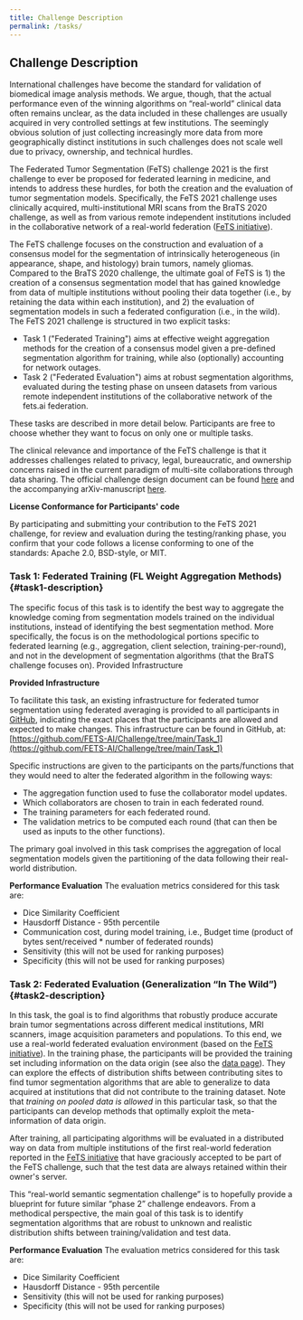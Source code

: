 ```yaml
---
title: Challenge Description
permalink: /tasks/
---
```


## Challenge Description

International challenges have become the standard for validation of biomedical image analysis methods. We argue, though, that the actual performance even of the winning algorithms on “real-world” clinical data often  remains unclear, as the data included in these challenges are usually acquired in very controlled settings at few institutions. The seemingly obvious solution of just collecting increasingly more data from more geographically distinct institutions in such challenges does not scale well due to privacy, ownership, and technical hurdles.

The Federated Tumor Segmentation (FeTS) challenge 2021 is the first challenge to ever be proposed for federated learning in medicine, and intends to address these hurdles, for both the creation and the evaluation of tumor segmentation models. Specifically, the FeTS 2021 challenge uses clinically acquired, multi-institutional MRI scans from the BraTS 2020 challenge, as well as from various remote independent institutions included in the collaborative network of a real-world federation ([FeTS initiative](https://www.fets.ai/)).

The FeTS challenge focuses on the construction and evaluation of a consensus model for the segmentation of intrinsically heterogeneous (in appearance, shape, and histology) brain tumors, namely gliomas. Compared to the BraTS 2020 challenge, the ultimate goal of FeTS is 1) the creation of a consensus segmentation model that has gained knowledge from data of multiple institutions without pooling their data together (i.e., by retaining the data within each institution), and 2) the evaluation of segmentation models in such a federated configuration (i.e., in the wild).
The FeTS 2021 challenge is structured in two explicit tasks:

- Task 1 ("Federated Training") aims at effective weight aggregation methods for the creation of a consensus model given a pre-defined segmentation algorithm for training, while also (optionally) accounting for network outages.
- Task 2 ("Federated Evaluation") aims at robust segmentation algorithms, evaluated during the testing phase on unseen datasets from various remote independent institutions of the collaborative network of the fets.ai federation.

These tasks are described in more detail below. Participants are free to choose whether they want to focus on only one or multiple tasks.

The clinical relevance and importance of the FeTS challenge is that it addresses challenges related to privacy, legal, bureaucratic, and ownership concerns raised in the current paradigm of multi-site collaborations through data sharing. The official challenge design document can be found [here](https://zenodo.org/record/4573128#.YJKcEcCSk4s) and the accompanying arXiv-manuscript [here](https://arxiv.org/abs/2105.05874).



**License Conformance for Participants' code**

By participating and submitting your contribution to the FeTS 2021 challenge, for review and evaluation during the testing/ranking phase, you confirm that your code follows a license conforming to one of the standards: Apache 2.0, BSD-style, or MIT.



### Task 1: Federated Training (FL Weight Aggregation Methods) {#task1-description}

The specific focus of this task is to identify the best way to aggregate the knowledge coming from segmentation models trained on the individual institutions, instead of identifying the best segmentation method. More specifically, the focus is on the methodological portions specific to federated learning (e.g., aggregation, client selection, training-per-round), and not in the development of segmentation algorithms (that the BraTS challenge focuses on).
Provided Infrastructure

**Provided Infrastructure**

To facilitate this task, an existing infrastructure for federated tumor segmentation using federated averaging is provided to all participants in [GitHub](https://github.com/FETS-AI/Challenge/tree/main/Task_1), indicating the exact places that the participants are allowed and expected to make changes. This infrastructure can be found in GitHub, at: [https://github.com/FETS-AI/Challenge/tree/main/Task_1](https://github.com/FETS-AI/Challenge/tree/main/Task_1)

Specific instructions are given to the participants on the parts/functions that they would need to alter the federated algorithm in the following ways:

- The aggregation function used to fuse the collaborator model updates.
- Which collaborators are chosen to train in each federated round.
- The training parameters for each federated round.
- The validation metrics to be computed each round (that can then be used as inputs to the other functions).

The primary goal involved in this task comprises the aggregation of local segmentation models given the partitioning of the data following their real-world distribution.

**Performance Evaluation**
The evaluation metrics considered for this task are:

- Dice Similarity Coefficient
- Hausdorff Distance - 95th percentile
- Communication cost, during model training, i.e., Budget time (product of bytes sent/received * number of federated rounds)
- Sensitivity (this will not be used for ranking purposes)
- Specificity (this will not be used for ranking purposes)


### Task 2: Federated Evaluation (Generalization “In The Wild”) {#task2-description}

<!--SB: I find this part too fuzzy for the description of the task. Good for the manuscript though :)
The discrepancy between AI systems’ performance in research environments and real-life applications is one of the key challenges in our field.  This  “AI  chasm”  can  be  attributed  in  part  to  the  limited  diversity of  training  datasets,  which  do  not  necessarily  reflect  the  variety  of  real-world datasets  “in  the  wild”.  As  a  consequence,  most  deep  learning  models  exhibit limited generalizability when applied to datasets acquired from different imaging devices  and  populations.  Federated  setups  are  not  only  beneficial  for  learning models; they also allow to extend the size and diversity of typical test datasets substantially, as clinicians may contribute data to a challenge without having to publicly release them, thus constituting an important step towards the evaluation of model robustness in the wild.
-->
In this task, the goal is to find algorithms that robustly produce accurate brain tumor segmentations across different medical institutions, MRI scanners, image acquisition parameters and populations. To this end, we use a real-world federated evaluation environment (based on the [FeTS initiative](https://www.fets.ai/)). In the training phase, the participants will be provided the training set including information on the data origin (see also the [data page](data.md/#non-imaging-data-description)). They can explore the effects of distribution shifts between contributing sites to find tumor segmentation algorithms that are able to generalize to data acquired at institutions that did not contribute to the training dataset. Note that *training on pooled data is allowed* in this particular task, so that the participants can develop methods that optimally exploit the meta-information of data origin.

After training, all participating algorithms will be evaluated in a distributed way on data from multiple institutions of the first real-world federation reported in the [FeTS initiative](https://www.fets.ai/) that have graciously accepted to be part of the FeTS challenge, such that the test data are always retained within their owner's server.

This “real-world semantic segmentation challenge” is to hopefully provide a blueprint for future similar “phase 2” challenge endeavors. From a methodical perspective, the main goal of this task is to identify segmentation algorithms that are robust to unknown and realistic distribution shifts between training/validation and test data.

**Performance Evaluation**
The evaluation metrics considered for this task are:

- Dice Similarity Coefficient
- Hausdorff Distance - 95th percentile
- Sensitivity (this will not be used for ranking purposes)
- Specificity (this will not be used for ranking purposes)
